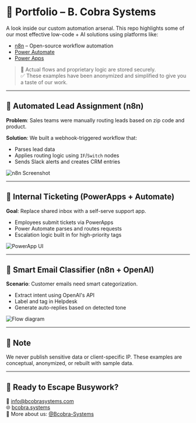 # 💼 Portfolio – B. Cobra Systems

A look inside our custom automation arsenal. This repo highlights some of our most effective low-code + AI solutions using platforms like:

- [n8n](https://n8n.io/) – Open-source workflow automation
- [Power Automate](https://flow.microsoft.com/)
- [Power Apps](https://powerapps.microsoft.com/)

> 🚫 Actual flows and proprietary logic are stored securely.  
> ✅ These examples have been anonymized and simplified to give you a taste of our work.

---

## 🔁 Automated Lead Assignment (n8n)

**Problem**: Sales teams were manually routing leads based on zip code and product.

**Solution**: We built a webhook-triggered workflow that:
- Parses lead data
- Applies routing logic using `IF`/`Switch` nodes
- Sends Slack alerts and creates CRM entries

![n8n Screenshot](media/n8n-lead-flow.png)

---

## 📱 Internal Ticketing (PowerApps + Automate)

**Goal**: Replace shared inbox with a self-serve support app.

- Employees submit tickets via PowerApps
- Power Automate parses and routes requests
- Escalation logic built in for high-priority tags

![PowerApp UI](media/powerapp-form.png)

---

## 🧠 Smart Email Classifier (n8n + OpenAI)

**Scenario**: Customer emails need smart categorization.

- Extract intent using OpenAI's API
- Label and tag in Helpdesk
- Generate auto-replies based on detected tone

![Flow diagram](media/ai-email-pipeline.png)

---

## 🔐 Note

We never publish sensitive data or client-specific IP. These examples are conceptual, anonymized, or rebuilt with sample data.

---

## 🤝 Ready to Escape Busywork?

📧 info@bcobrasystems.com  
🌐 [bcobra.systems](https://bcobra.systems)  
🧠 More about us: [@Bcobra-Systems](https://github.com/Bcobra-Systems)

